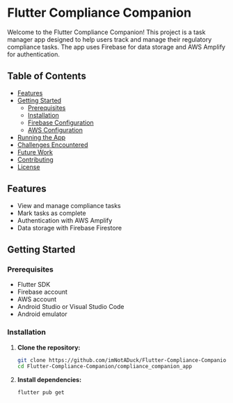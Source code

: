 # Flutter Compliance Companion

Welcome to the Flutter Compliance Companion! This project is a task manager app designed to help users track and manage their regulatory compliance tasks. The app uses Firebase for data storage and AWS Amplify for authentication.

## Table of Contents
- [Features](#features)
- [Getting Started](#getting-started)
  - [Prerequisites](#prerequisites)
  - [Installation](#installation)
  - [Firebase Configuration](#firebase-configuration)
  - [AWS Configuration](#aws-configuration)
- [Running the App](#running-the-app)
- [Challenges Encountered](#challenges-encountered)
- [Future Work](#future-work)
- [Contributing](#contributing)
- [License](#license)

## Features
- View and manage compliance tasks
- Mark tasks as complete
- Authentication with AWS Amplify
- Data storage with Firebase Firestore

## Getting Started

### Prerequisites
- Flutter SDK
- Firebase account
- AWS account
- Android Studio or Visual Studio Code
- Android emulator

### Installation

1. **Clone the repository:**
   ```bash
   git clone https://github.com/imNotADuck/Flutter-Compliance-Companion.git
   cd Flutter-Compliance-Companion/compliance_companion_app

2. **Install dependencies:**
   ```bash
   flutter pub get
   
   
